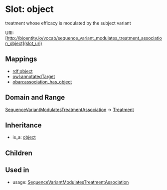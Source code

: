 # Slot: object


treatment whose efficacy is modulated by the subject variant

URI: [http://bioentity.io/vocab/sequence_variant_modulates_treatment_association_object](slot_uri)
## Mappings

 * [rdf:object](http://purl.obolibrary.org/obo/rdf_object)
 * [owl:annotatedTarget](http://purl.obolibrary.org/obo/owl_annotatedTarget)
 * [oban:association_has_object](http://purl.obolibrary.org/obo/oban_association_has_object)
## Domain and Range

[SequenceVariantModulatesTreatmentAssociation](SequenceVariantModulatesTreatmentAssociation.md) -> [Treatment](Treatment.md)
## Inheritance

 *  is_a: [object](object.md)
## Children

## Used in

 *  usage: [SequenceVariantModulatesTreatmentAssociation](SequenceVariantModulatesTreatmentAssociation.md)
